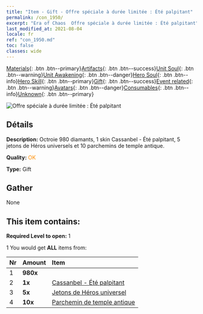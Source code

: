 ```yaml
---
title: "Item - Gift - Offre spéciale à durée limitée : Été palpitant"
permalink: /con_1950/
excerpt: "Era of Chaos  Offre spéciale à durée limitée : Été palpitant"
last_modified_at: 2021-08-04
locale: fr
ref: "con_1950.md"
toc: false
classes: wide
---
```

 [Materials](/ItemsFR/){: .btn .btn--primary}[Artifacts](/ItemsFR/Artifacts/){: .btn .btn--success}[Unit Soul](/ItemsFR/UnitSoul/){: .btn .btn--warning}[Unit Awakening](/ItemsFR/UnitAwakening/){: .btn .btn--danger}[Hero Soul](/ItemsFR/HeroSoul/){: .btn .btn--info}[Hero Skill](/ItemsFR/HeroSkill/){: .btn .btn--primary}[Gift](/ItemsFR/Gift/){: .btn .btn--success}[Event related](/ItemsFR/Events/){: .btn .btn--warning}[Avatars](/ItemsFR/Avatars/){: .btn .btn--danger}[Consumables](/ItemsFR/Consumables/){: .btn .btn--info}[Unknown](/ItemsFR/Unknown/){: .btn .btn--primary}

 ![Offre spéciale à durée limitée : Été palpitant](/images/t/i_907574.png)

## Détails
 **Description:** Octroie 980 diamants, 1 skin Cassanbel - Été palpitant, 5 jetons de Héros universels et 10 parchemins de temple antique.

 **Quality:** <span style="color: #FF8C00">OK</span>

 **Type:** Gift

## Gather

  None

## This item contains:

 **Required Level to open:** 1

 1 You would get **ALL** items  from:

  | Nr | Amount |     Item    |
  |:---|:-------|:------------|
  | 1 |  **980x** | <i class="fas fa-gem"/> |  | 
  | 2 |  **1x** | [Cassanbel - Été palpitant](/ItemsFR/con_1080/) |  | 
  | 3 |  **5x** | [Jetons de Héros universel](/ItemsFR/her_358/) |  | 
  | 4 |  **10x** | [Parchemin de temple antique](/ItemsFR/con_697/) |  | 
